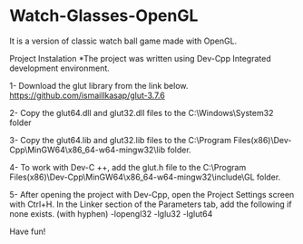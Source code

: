 # Watch-Glasses-OpenGL
It is a version of classic watch ball game made with OpenGL.

Project Instalation
*The project was written using Dev-Cpp Integrated development environment.

1- Download the glut library from the link below.
https://github.com/ismaillkasap/glut-3.7.6

2- Copy the glut64.dll and glut32.dll files to the C:\Windows\System32 folder

3- Copy the glut64.lib and glut32.lib files to the C:\Program Files(x86)\Dev-Cpp\MinGW64\x86_64-w64-mingw32\lib folder.

4- To work with Dev-C ++, add the glut.h file to the C:\Program Files(x86)\Dev-Cpp\MinGW64\x86_64-w64-mingw32\include\GL folder.

5- After opening the project with Dev-Cpp, open the Project Settings screen with Ctrl+H. In the Linker section of the Parameters tab, add the following if none exists. (with hyphen)
-lopengl32
-lglu32
-lglut64

Have fun!
